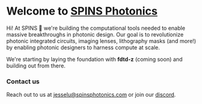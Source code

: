 # Welcome to [SPINS Photonics](spinsphotonics.com)

Hi! At SPINS 💫 we're building the computational tools needed to enable massive breakthroughs in photonic design.
Our goal is to revolutionize photonic integrated circuits, imaging lenses, lithography masks (and more!)
by enabling photonic designers to harness compute at scale. 

We're starting by laying the foundation with **fdtd-z** (coming soon) and building out from there.

### Contact us

Reach out to us at jesselu@spinsphotonics.com or join our [discord](https://discord.gg/uhBb2CbVJ8).
